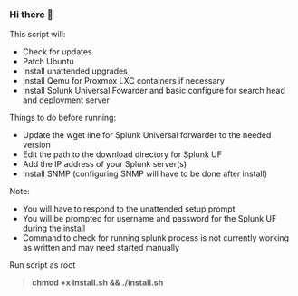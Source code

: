 ### Hi there 👋

<!--
**Primal-id/UbuntuPatching_Splunk_Qemu** is a ✨ _special_ ✨ repository because its `README.md` (this file) appears on your GitHub profile.

Here are some ideas to get you started:

- 🔭 I’m currently working on ...
- 🌱 I’m currently learning ...
- 👯 I’m looking to collaborate on ...
- 🤔 I’m looking for help with ...
- 💬 Ask me about ...
- 📫 How to reach me: ...
- 😄 Pronouns: ...
- ⚡ Fun fact: ...
-->






 This script will:
 - Check for updates
 - Patch Ubuntu
 - Install unattended upgrades
 - Install Qemu for Proxmox LXC containers if necessary
 - Install Splunk Universal Fowarder and basic configure for search head and deployment server
 
 Things to do before running:
 - Update the wget line for Splunk Universal forwarder to the needed version
 - Edit the path to the download directory for Splunk UF
 - Add the IP address of your Splunk server(s)
 - Install SNMP (configuring SNMP will have to be done after install)
 
 Note:
 - You will have to respond to the unattended setup prompt
 - You will be prompted for username and password for the Splunk UF during the install
 - Command to check for running splunk process is not currently working as written and may need started manually


 
 Run script as root 
 
 <strong><blockquote>chmod +x install.sh && ./install.sh</blockquote></strong>





